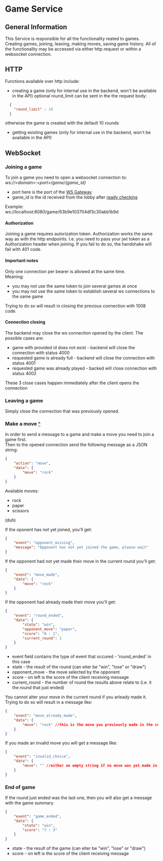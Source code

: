 # Game Service
## General Information
This Service is responsible for all the functionality reated to games. Creating games, joining, leaving, making moves, saving game history.
All of the functionality may be accessed via either http request or within a websocket connection.

## HTTP
Functions available over http include:
- creating a game (only for internal use in the backend, won't be available in the API)
optional round_limit can be sent in the the request body:
```json  
  {
    "round_limit" : 10
  }
```
otherwise the game is created with the default 10 rounds
- getting existing games (only for internal use in the backend, won't be available in the API)

## WebSocket

### Joining a game

To join a game you need to open a websocket connection to:<br>
*ws://\<domain\>:\<port\>/game/{game_id}*
- port here is the port of the [WS Gateway](../gateway_ws/)
- game_id is the id received from the lobby after [ready checking](../lobby/#ready-checking)

Example:<br>
ws://localhost:8080/game/63b9e103704df3c30abb1b9d

#### Authorization
Joining a game requires autorization token. Authorization works the same way as with the http endpoints. I.e. you need to pass your jwt token as a Authorization header when joining. If you fail to do so, the handshake will fail with 401 code.

#### Important notes 
Only one connection per bearer is allowed at the same time.<br>
Meaning:
- you may not use the same token to join several games at once
- you may not use the same token to establish several ws connections to the same game

Trying to do so will result in closing the previous connection with 1008 code.

#### Connection closing
The backend may close the ws connection opened by the client. The possible cases are:
- game with provided id does not exist - backend will close the connection with status 4000 
- requested game is already full - backend will close the connection with status 4001
- requested game was already played - backed will close connection with status 4002

These 3 close cases happen immediately after the client opens the connection

### Leaving a game
Simply close the connection that was previously opened.

### Make a move [^](https://music.youtube.com/watch?v=ZEeSky-GGNQ&feature=share)
In order to send a message to a game and make a move you need to join a game first.<br>
Then to the opened connection send the following message as a JSON string:
```json
{
    "action": "move",
    "data": {
        "move": "rock"
    }
}
```
Available moves:
- rock
- paper
- scissors

(duh)

If the oponent has not yet joined, you'll get:
```json
{
    "event": "opponent_missing",
    "message": "Opponent has not yet joined the game, please wait"
}
```

If the opponent had not yet made their move in the current round you'll get:
```json
{
    "event": "move_made",
    "data": {
        "move": "rock"
    }
}
```

If the opponent had already made their move you'll get:
```json
{
    "event": "round_ended",
    "data": {
        "state": "win",
        "opponent_move": "paper",
        "score": "0 : 1",
        "current_round": 1
    }
}
```
- event field contains the type of event that occured - 'round_ended' in this case
- state - the result of the round (can eiter be "win", "lose" or "draw")
- opponent_move - the move selected by the opponent
- score - on left is the score of the client receiving message
- current_round - the number of round the results above relate to (i.e. it the round that just ended)

You cannot alter your move in the current round if you arleady made it. Trying to do so will result in a message like: 
```json
{
    "event": "move_already_made",
    "data": {
        "move": "rock" //this is the move you previously made in the current round that is "memorized" by the backend
    }
}
```

If you made an invalid move you will get a message like: 
```json
{
    "event": "invalid_choice",
    "data": {
        "move": "" //either an empty string if no move was yet made in the current round, or a move "memorized" by the backend (if previously made)
    }
}
```

### End of game
If the round just ended was the last one, then you will also get a message with the game summary.
```json
{
    "event": "game_ended",
    "data": {
        "state": "win",
        "score": "7 : 3"
    }
}
```
- state - the result of the game (can eiter be "win", "lose" or "draw")
- score - on left is the score of the client receiving message
